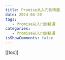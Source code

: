```yaml
---
title: Promise从入门到精通
date: 2024-04-20
tags:
   - Promise从入门到精通
categories:
   - Promise从入门到精通
isShowComments: false
---
```


<Boxx/>

[[toc]]

